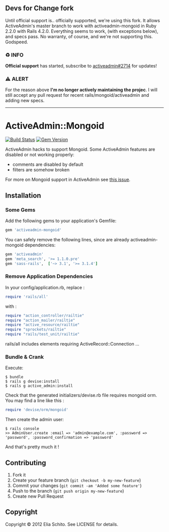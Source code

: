 ## Devs for Change fork

Until official support is.. officially supported, we're using this fork.  It allows ActiveAdmin's master branch to work with activeadmin-mongoid in Ruby 2.2.0 with Rails 4.2.0.  Everything seems to work, (with exceptions below), and specs pass.  No warranty, of course, and we're not supporting this.  Godspeed.


### ♻️ INFO

**Official support** has started, subscribe to [activeadmin#2714](https://github.com/activeadmin/activeadmin/issues/2714) for updates!

### ⚠️ ALERT

For the reason above **I'm no longer actively maintaining the projec**. I will still accept any pull request for recent rails/mongoid/activeadmin and adding new specs.

---

# ActiveAdmin::Mongoid

[![Build Status](https://secure.travis-ci.org/elia/activeadmin-mongoid.png?branch=master)](http://travis-ci.org/elia/activeadmin-mongoid)
[![Gem Version](https://badge.fury.io/rb/activeadmin-mongoid.png)](http://badge.fury.io/rb/activeadmin-mongoid)


ActiveAdmin hacks to support Mongoid.
Some ActiveAdmin features are disabled or not working properly:

- comments are disabled by default
- filters are somehow broken

For more on Mongoid support in ActiveAdmin see [this issue](https://github.com/gregbell/active_admin/issues/26).

## Installation

### Some Gems
Add the following gems to your application's Gemfile:

```ruby
gem 'activeadmin-mongoid'
```

You can safely remove the following lines, since are already activeadmin-mongoid dependencies:

```ruby
gem 'activeadmin'
gem 'meta_search', '>= 1.1.0.pre'
gem 'sass-rails',  ['~> 3.1', '>= 3.1.4']
```

### Remove Application Dependencies
In your config/application.rb, replace :

```ruby
require 'rails/all'
```

with :

```ruby
require "action_controller/railtie"
require "action_mailer/railtie"
require "active_resource/railtie"
require "sprockets/railtie"
require "rails/test_unit/railtie"
```

rails/all includes elements requiring ActiveRecord::Connection ...

### Bundle & Crank

Execute:

    $ bundle
    $ rails g devise:install
    $ rails g active_admin:install

Check that the generated initializers/devise.rb file requires mongoid orm.
You may find a line like this :

```ruby
require 'devise/orm/mongoid'
```

Then create the admin user:

    $ rails console
    >> AdminUser.create :email => 'admin@example.com', :password => 'password', :password_confirmation => 'password'

And that's pretty much it !

## Contributing

1. Fork it
2. Create your feature branch (`git checkout -b my-new-feature`)
3. Commit your changes (`git commit -am 'Added some feature'`)
4. Push to the branch (`git push origin my-new-feature`)
5. Create new Pull Request

## Copyright

Copyright © 2012 Elia Schito. See LICENSE for details.
